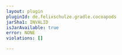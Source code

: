 ```yaml
---
layout: plugin
pluginId: de.felixschulze.gradle.cocoapods
jarSha1: INVALID
isJarAvailable: true
error: NONE
violations: []

---
```

